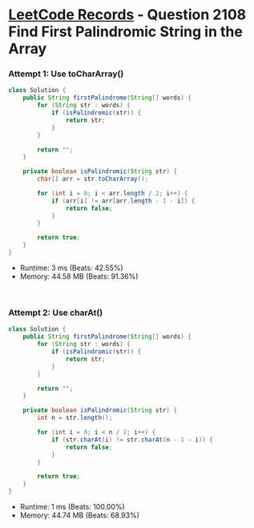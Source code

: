 # [LeetCode Records](../../README.md) - Question 2108 Find First Palindromic String in the Array

### Attempt 1: Use toCharArray()
```java
class Solution {
    public String firstPalindrome(String[] words) {
        for (String str : words) {
            if (isPalindromic(str)) {
                return str;
            }
        }

        return "";
    }

    private boolean isPalindromic(String str) {
        char[] arr = str.toCharArray();

        for (int i = 0; i < arr.length / 2; i++) {
            if (arr[i] != arr[arr.length - 1 - i]) {
                return false;
            }
        }

        return true;
    }
}
```
- Runtime: 3 ms (Beats: 42.55%)
- Memory: 44.58 MB (Beats: 91.36%)

<br>

### Attempt 2: Use charAt()
```java
class Solution {
    public String firstPalindrome(String[] words) {
        for (String str : words) {
            if (isPalindromic(str)) {
                return str;
            }
        }

        return "";
    }

    private boolean isPalindromic(String str) {
        int n = str.length();

        for (int i = 0; i < n / 2; i++) {
            if (str.charAt(i) != str.charAt(n - 1 - i)) {
                return false;
            }
        }

        return true;
    }
}
```
- Runtime: 1 ms (Beats: 100.00%)
- Memory: 44.74 MB (Beats: 68.93%)

<br>
